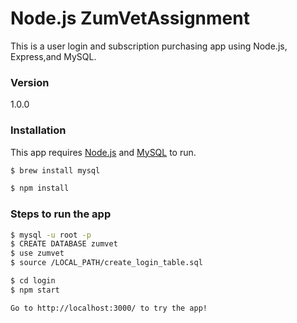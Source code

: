# Node.js ZumVetAssignment


This is a user login and subscription purchasing app using Node.js, Express,and MySQL.

### Version
1.0.0


### Installation

This app requires [Node.js](https://nodejs.org/) and [MySQL](https://www.mysql.com/) to run.

```sh
$ brew install mysql
```

```sh
$ npm install
```


### Steps to run the app

```sh
$ mysql -u root -p
$ CREATE DATABASE zumvet
$ use zumvet
$ source /LOCAL_PATH/create_login_table.sql
```


```sh
$ cd login
$ npm start
```

```sh
Go to http://localhost:3000/ to try the app!
```
